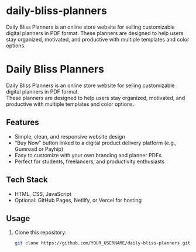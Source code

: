 # daily-bliss-planners
Daily Bliss Planners is an online store website for selling customizable digital planners in PDF format.   These planners are designed to help users stay organized, motivated, and productive with multiple templates and color options.
# Daily Bliss Planners

Daily Bliss Planners is an online store website for selling customizable digital planners in PDF format.  
These planners are designed to help users stay organized, motivated, and productive with multiple templates and color options.

## Features
- Simple, clean, and responsive website design
- “Buy Now” button linked to a digital product delivery platform (e.g., Gumroad or Payhip)
- Easy to customize with your own branding and planner PDFs
- Perfect for students, freelancers, and productivity enthusiasts

## Tech Stack
- HTML, CSS, JavaScript
- Optional: GitHub Pages, Netlify, or Vercel for hosting

## Usage
1. Clone this repository:
   ```bash
   git clone https://github.com/YOUR_USERNAME/daily-bliss-planners.git

